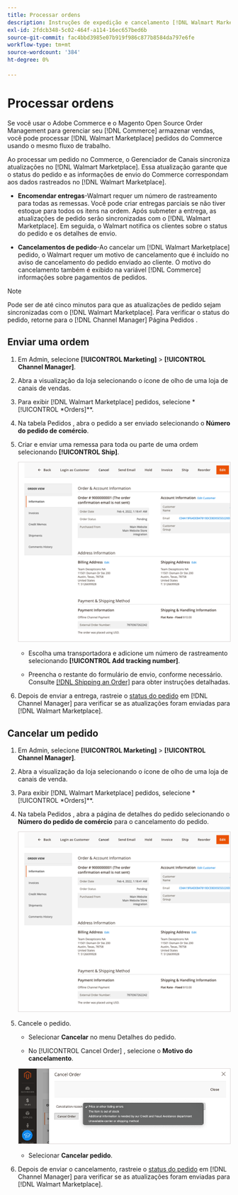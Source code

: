 ```yaml
---
title: Processar ordens
description: Instruções de expedição e cancelamento [!DNL Walmart Marketplace] pedidos do Adobe Commerce e do Magento Open Source.
exl-id: 2fdcb348-5c02-464f-a114-16ec657bed6b
source-git-commit: fac4bbd3985e07b919f986c877b8584da797e6fe
workflow-type: tm+mt
source-wordcount: '384'
ht-degree: 0%

---
```


# Processar ordens

Se você usar o Adobe Commerce e o Magento Open Source Order Management para gerenciar seu [!DNL Commerce] armazenar vendas, você pode processar [!DNL Walmart Marketplace] pedidos do Commerce usando o mesmo fluxo de trabalho.

Ao processar um pedido no Commerce, o Gerenciador de Canais sincroniza atualizações no [!DNL Walmart Marketplace]. Essa atualização garante que o status do pedido e as informações de envio do Commerce correspondam aos dados rastreados no [!DNL Walmart Marketplace].

* **Encomendar entregas**-Walmart requer um número de rastreamento para todas as remessas. Você pode criar entregas parciais se não tiver estoque para todos os itens na ordem. Após submeter a entrega, as atualizações de pedido serão sincronizadas com o [!DNL Walmart Marketplace]. Em seguida, o Walmart notifica os clientes sobre o status do pedido e os detalhes de envio.

* **Cancelamentos de pedido**-Ao cancelar um [!DNL Walmart Marketplace] pedido, o Walmart requer um motivo de cancelamento que é incluído no aviso de cancelamento do pedido enviado ao cliente. O motivo do cancelamento também é exibido na variável [!DNL Commerce] informações sobre pagamentos de pedidos.

>[!NOTE]
>
> Pode ser de até cinco minutos para que as atualizações de pedido sejam sincronizadas com o [!DNL Walmart Marketplace]. Para verificar o status do pedido, retorne para o [!DNL Channel Manager] Página Pedidos .

## Enviar uma ordem

1. Em Admin, selecione **[!UICONTROL Marketing]** > **[!UICONTROL Channel Manager]**.

1. Abra a visualização da loja selecionando o ícone de olho de uma loja de canais de vendas.

1. Para exibir [!DNL Walmart Marketplace] pedidos, selecione *[!UICONTROL *Orders]**.

1. Na tabela Pedidos , abra o pedido a ser enviado selecionando o **Número do pedido de comércio**.

1. Criar e enviar uma remessa para toda ou parte de uma ordem selecionando **[!UICONTROL Ship]**.

   ![Exibição detalhada de Pedido de comércio para um pedido do Walmart](assets/order-detail-with-external-order-id.png)

   * Escolha uma transportadora e adicione um número de rastreamento selecionando **[!UICONTROL Add tracking number]**.

   * Preencha o restante do formulário de envio, conforme necessário. Consulte [[!DNL Shipping an Order]](https://docs.magento.com/user-guide/sales/order-ship.html) para obter instruções detalhadas.

1. Depois de enviar a entrega, rastreie o [status do pedido](manage-orders.md#about-order-status) em [!DNL Channel Manager] para verificar se as atualizações foram enviadas para [!DNL Walmart Marketplace].

## Cancelar um pedido

1. Em Admin, selecione **[!UICONTROL Marketing]** > **[!UICONTROL Channel Manager]**.

1. Abra a visualização da loja selecionando o ícone de olho de uma loja de canais de venda.

1. Para exibir [!DNL Walmart Marketplace] pedidos, selecione *[!UICONTROL *Orders]**.

1. Na tabela Pedidos , abra a página de detalhes do pedido selecionando o **Número do pedido de comércio** para o cancelamento do pedido.

   ![Exibição detalhada de Pedido de comércio para um pedido do Walmart](assets/order-detail-with-external-order-id.png)

1. Cancele o pedido.

   * Selecionar **Cancelar** no menu Detalhes do pedido.

   * No [!UICONTROL Cancel Order] , selecione o **Motivo do cancelamento**.

   ![Exibição detalhada de Pedido de comércio para um pedido do Walmart](assets/cancel-order-reason-selector.png)

   * Selecionar **Cancelar pedido**.


1. Depois de enviar o cancelamento, rastreie o [status do pedido](manage-orders.md#about-order-status) em [!DNL Channel Manager] para verificar se as atualizações foram enviadas para [!DNL Walmart Marketplace].
